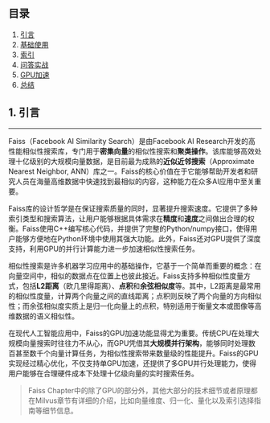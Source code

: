 ## 目录

1. [引言](#1-引言)
2. [基础使用](#2-基础使用)
3. [索引](#3-索引)
4. [问答实战](#4-问答实战)
5. [GPU加速](#5-gpu加速)
6. [总结](#6-总结)
## 1. 引言

---


Faiss（Facebook AI Similarity Search）是由Facebook AI Research开发的高性能相似性搜索库，专门用于**密集向量**的相似性搜索和**聚类操作**。该库能够高效处理十亿级别的大规模向量数据，是目前最为成熟的**近似近邻搜索**（Approximate Nearest Neighbor, ANN）库之一。Faiss的核心价值在于它能够帮助开发者和研究人员在海量高维数据中快速找到最相似的内容，这种能力在众多AI应用中至关重要。

Faiss库的设计哲学是在保证搜索质量的同时，显著提升搜索速度。它提供了多种索引类型和搜索算法，让用户能够根据具体需求在**精度**和**速度**之间做出合理的权衡。Faiss使用C++编写核心代码，并提供了完整的Python/numpy接口，使得用户能够方便地在Python环境中使用其强大功能。此外，Faiss还对GPU提供了深度支持，利用GPU的并行计算能力进一步加速相似性搜索任务。

相似性搜索是许多机器学习应用中的基础操作，它基于一个简单而重要的概念：在向量空间中，相似的数据点在位置上也彼此接近。Faiss支持多种相似性度量方式，包括**L2距离**（欧几里得距离）、**点积**和**余弦相似度**等。其中，L2距离是最常用的相似性度量，计算两个向量之间的直线距离；点积则反映了两个向量的方向相似性；而余弦相似度实质上是归一化向量上的点积，特别适用于衡量文本或图像等高维数据的语义相似性。

在现代人工智能应用中，Faiss的GPU加速功能显得尤为重要。传统CPU在处理大规模向量搜索时往往力不从心，而GPU凭借其**大规模并行架构**，能够同时处理数百甚至数千个向量计算任务，为相似性搜索带来数量级的性能提升。Faiss的GPU实现经过精心优化，不仅支持单GPU加速，还提供了多GPU并行处理能力，使得用户能够在合理硬件成本下处理十亿级向量的实时搜索任务。

> Faiss Chapter中的除了GPU的部分外，其他大部分的技术细节或者原理都在Milvus章节有详细的介绍，比如向量维度、归一化、量化以及索引选择指南等细节信息。